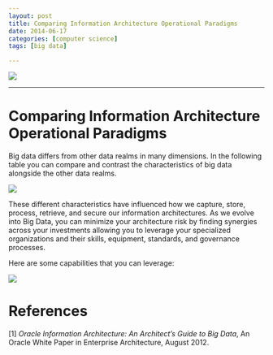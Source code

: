 ```yaml
---
layout: post
title: Comparing Information Architecture Operational Paradigms
date: 2014-06-17
categories: [computer science]
tags: [big data]

---
```




[![](http://sungsoo.github.com/images/operational-paradigms.png)](http://sungsoo.github.com/images/operational-paradigms.png)

---

# Comparing Information Architecture Operational Paradigms

Big data differs from other data realms in many dimensions. In the following table you can compare and contrast the characteristics of big data alongside the other data realms.

[![](http://sungsoo.github.com/images/t01.png)](http://sungsoo.github.com/images/t01.png)

These different characteristics have influenced how we capture, store, process, retrieve, and secure our information architectures. As we evolve into Big Data, you can minimize your architecture risk by finding synergies across your investments allowing you to leverage your specialized organizations and their skills, equipment, standards, and governance processes.

Here are some capabilities that you can leverage:

[![](http://sungsoo.github.com/images/t02.png)](http://sungsoo.github.com/images/t02.png)

# References
[1] *Oracle Information Architecture: An Architect’s Guide to Big Data*, An Oracle White Paper in Enterprise Architecture, August 2012.